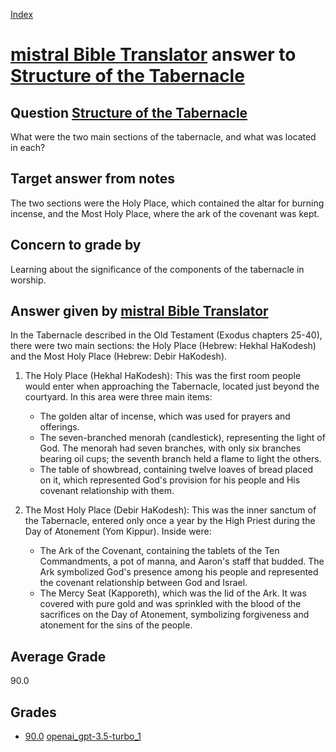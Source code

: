 
[Index](../../../index.md)
# [mistral Bible Translator](../../answering_models/mistral_Bible_Translator.md) answer to [Structure of the Tabernacle](../../questions/Structure_of_the_Tabernacle.md)

## Question [Structure of the Tabernacle](../../questions/Structure_of_the_Tabernacle.md)
What were the two main sections of the tabernacle, and what was located in each?

## Target answer from notes
The two sections were the Holy Place, which contained the altar for burning incense, and the Most Holy Place, where the ark of the covenant was kept.

## Concern to grade by
Learning about the significance of the components of the tabernacle in worship.

## Answer given by [mistral Bible Translator](../../answering_models/mistral_Bible_Translator.md)
 In the Tabernacle described in the Old Testament (Exodus chapters 25-40), there were two main sections: the Holy Place (Hebrew: Hekhal HaKodesh) and the Most Holy Place (Hebrew: Debir HaKodesh).

1. The Holy Place (Hekhal HaKodesh): This was the first room people would enter when approaching the Tabernacle, located just beyond the courtyard. In this area were three main items:
   - The golden altar of incense, which was used for prayers and offerings.
   - The seven-branched menorah (candlestick), representing the light of God. The menorah had seven branches, with only six branches bearing oil cups; the seventh branch held a flame to light the others.
   - The table of showbread, containing twelve loaves of bread placed on it, which represented God's provision for his people and His covenant relationship with them.

2. The Most Holy Place (Debir HaKodesh): This was the inner sanctum of the Tabernacle, entered only once a year by the High Priest during the Day of Atonement (Yom Kippur). Inside were:
   - The Ark of the Covenant, containing the tablets of the Ten Commandments, a pot of manna, and Aaron's staff that budded. The Ark symbolized God's presence among his people and represented the covenant relationship between God and Israel.
   - The Mercy Seat (Kapporeth), which was the lid of the Ark. It was covered with pure gold and was sprinkled with the blood of the sacrifices on the Day of Atonement, symbolizing forgiveness and atonement for the sins of the people.

## Average Grade
90.0

## Grades
 * [90.0](./Structure_of_the_Tabernacle_grades/openai_gpt-3.5-turbo_1.md) [openai_gpt-3.5-turbo_1](../../grading_models/openai_gpt-3.5-turbo_1.md)
